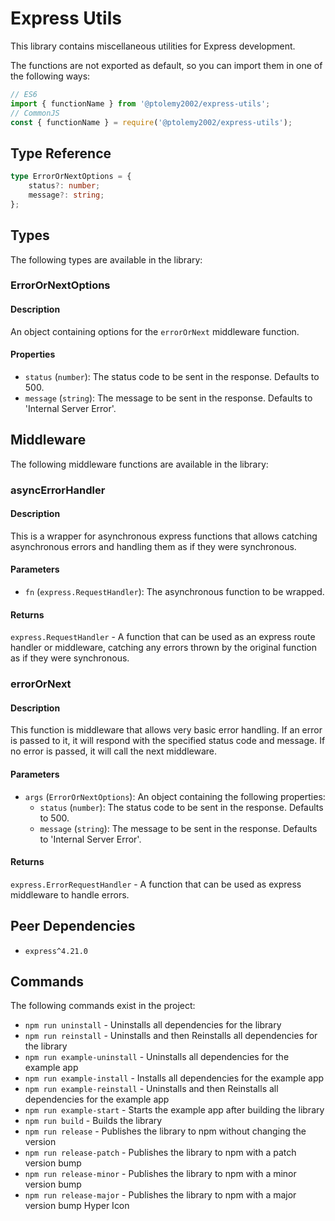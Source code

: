 # Express Utils
This library contains miscellaneous utilities for Express development.

The functions are not exported as default, so you can import them in one of the following ways:
```javascript
// ES6
import { functionName } from '@ptolemy2002/express-utils';
// CommonJS
const { functionName } = require('@ptolemy2002/express-utils');
```

## Type Reference
```typescript
type ErrorOrNextOptions = {
    status?: number;
    message?: string;
};
```

## Types
The following types are available in the library:

### ErrorOrNextOptions
#### Description
An object containing options for the `errorOrNext` middleware function.

#### Properties
- `status` (`number`): The status code to be sent in the response. Defaults to 500.
- `message` (`string`): The message to be sent in the response. Defaults to 'Internal Server Error'.

## Middleware
The following middleware functions are available in the library:

### asyncErrorHandler
#### Description
This is a wrapper for asynchronous express functions that allows catching asynchronous errors and handling them as if they were synchronous.

#### Parameters
- `fn` (`express.RequestHandler`): The asynchronous function to be wrapped.

#### Returns
`express.RequestHandler` - A function that can be used as an express route handler or middleware, catching any errors thrown by the original function as if they were synchronous.

### errorOrNext
#### Description
This function is middleware that allows very basic error handling. If an error is passed to it, it will respond with the specified status code and message. If no error is passed, it will call the next middleware.

#### Parameters
- `args` (`ErrorOrNextOptions`): An object containing the following properties:
  - `status` (`number`): The status code to be sent in the response. Defaults to 500.
  - `message` (`string`): The message to be sent in the response. Defaults to 'Internal Server Error'.

#### Returns
`express.ErrorRequestHandler` - A function that can be used as express middleware to handle errors.

## Peer Dependencies
- `express^4.21.0`

## Commands
The following commands exist in the project:

- `npm run uninstall` - Uninstalls all dependencies for the library
- `npm run reinstall` - Uninstalls and then Reinstalls all dependencies for the library
- `npm run example-uninstall` - Uninstalls all dependencies for the example app
- `npm run example-install` - Installs all dependencies for the example app
- `npm run example-reinstall` - Uninstalls and then Reinstalls all dependencies for the example app
- `npm run example-start` - Starts the example app after building the library
- `npm run build` - Builds the library
- `npm run release` - Publishes the library to npm without changing the version
- `npm run release-patch` - Publishes the library to npm with a patch version bump
- `npm run release-minor` - Publishes the library to npm with a minor version bump
- `npm run release-major` - Publishes the library to npm with a major version bump
Hyper Icon